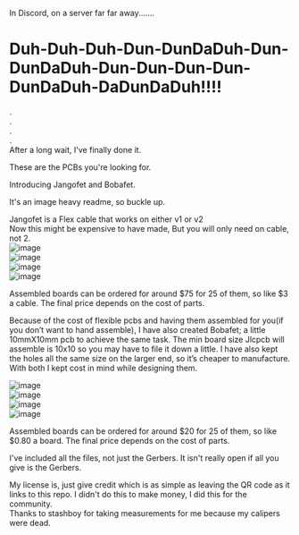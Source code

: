 In Discord, on a server far far away.......  

# Duh-Duh-Duh-Dun-DunDaDuh-Dun-DunDaDuh-Dun-Dun-Dun-Dun-DunDaDuh-DaDunDaDuh!!!!  
.  
.  
.  
.  
After a long wait, I've finally done it.  

These are the PCBs you're looking for.   

Introducing Jangofet and Bobafet. 

It's an image heavy readme, so buckle up.  

Jangofet is a Flex cable that works on either v1 or v2  
Now this might be expensive to have made, But you will only need on cable, not 2.  
![image](https://github.com/user-attachments/assets/749e488b-0f25-4feb-9ee1-d746e3be66e3)  
![image](https://github.com/user-attachments/assets/8c765d55-7361-4e26-901a-a11e5adaf2b1)  
![image](https://github.com/user-attachments/assets/9547166d-2dff-4b57-bbdf-497bf745d76b)  
![image](https://github.com/user-attachments/assets/39db9935-7c8e-4744-a7e7-3b4b312ffc1c)  

Assembled boards can be ordered for around $75 for 25 of them, so like $3 a cable. The final price depends on the cost of parts. 

Because of the cost of flexible pcbs and having them assembled for you(if you don’t want to hand assemble), I have also created Bobafet; a little 10mmX10mm pcb to achieve the same task. The min board size Jlcpcb will assemble is 10x10 so you may have to file it down a little. I have also kept the holes all the same size on the larger end, so it’s cheaper to manufacture. With both I kept cost in mind while designing them.  

![image](https://github.com/user-attachments/assets/528bd3b9-ca7f-4ae8-a64d-00e081cdc763)  
![image](https://github.com/user-attachments/assets/6a0cf1b9-d101-49c1-bcaf-0e3757d7cf66)  
![image](https://github.com/user-attachments/assets/d40e1d84-9358-4873-bc6a-a1f10c17268d)  
![image](https://github.com/user-attachments/assets/4bf398fa-315a-47c9-a61e-8dc0724474e7)  

Assembled boards can be ordered for around $20 for 25 of them, so like $0.80 a board. The final price depends on the cost of parts. 


I've included all the files, not just the Gerbers. It isn't really open if all you give is the Gerbers.  



My license is, just give credit which is as simple as leaving the QR code as it links to this repo. I didn't do this to make money, I did this for the community.  
Thanks to stashboy for taking measurements for me because my calipers were dead.
